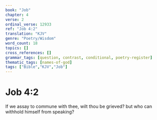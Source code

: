 ```yaml
---
book: "Job"
chapter: 4
verse: 2
ordinal_verse: 12933
ref: "Job 4:2"
translation: "KJV"
genre: "Poetry/Wisdom"
word_count: 18
topics: []
cross_references: []
grammar_tags: [question, contrast, conditional, poetry-register]
thematic_tags: [names-of-god]
tags: ["Bible","KJV","Job"]
---
```


# Job 4:2

If we assay to commune with thee, wilt thou be grieved? but who can withhold himself from speaking?

